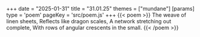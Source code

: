 +++
date = "2025-01-31"
title = "31.01.25"
themes = ["mundane"]
[params]
  type = 'poem'
  pageKey = 'src/poem.js'
+++
{{< poem >}}
The weave of linen sheets,
Reflects like dragon scales,
A network stretching out complete,
With rows of angular crescents in the small.
{{< /poem >}}